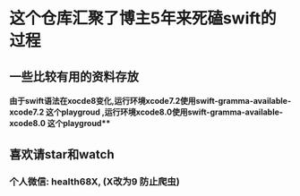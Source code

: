 

# 这个仓库汇聚了博主5年来死磕swift的过程

## 一些比较有用的资料存放


####    由于swift语法在xocde8变化,运行环境xcode7.2使用swift-gramma-available-xcode7.2 这个playgroud ,运行环境xcode8.0使用swift-gramma-available-xcode8.0 这个playgroud** 





##  喜欢请star和watch 

###  个人微信: health68X, (X改为9 防止爬虫)
